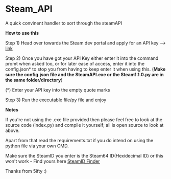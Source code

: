 # Steam_API
A quick convinent handler to sort through the steamAPI


**How to use this**

Step 1)
Head over towards the Steam dev portal and apply for an API key --> [link](https://steamcommunity.com/dev)

Step 2)
Once you have got your API Key either enter it into the command promt when asked too, or for later ease of access, enter it into the config.json* to stop you from having to keep enter it when using this. (**Make sure the config.json file and the SteamAPI.exe or the Steam1.1.0.py are in the same folder/directory**)

(*) Enter your API key into the empty quote marks

Step 3) 
Run the executable file/py file and enjoy

**Notes** 

If you're not using the .exe file provided then please feel free to look at the source code (index.py) and compile it yourself; all is open source to look at above.

Apart from that read the requirements.txt if you do intend on using the python file via your own CMD.


Make sure the SteamID you enter is the Steam64 ID(Hexidecimal ID) or this won't work - Find yours here [SteamID Finder](https://steamid.io/)


Thanks from 5ifty :)
